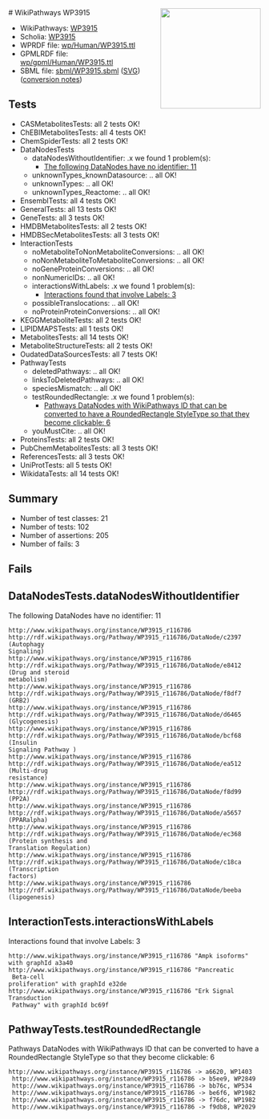 <img style="float: right; width: 200px" src="../logo.png" />
# WikiPathways WP3915

* WikiPathways: [WP3915](https://identifiers.org/wikipathways:WP3915)
* Scholia: [WP3915](https://scholia.toolforge.org/wikipathways/WP3915)
* WPRDF file: [wp/Human/WP3915.ttl](../wp/Human/WP3915.ttl)
* GPMLRDF file: [wp/gpml/Human/WP3915.ttl](../wp/gpml/Human/WP3915.ttl)
* SBML file: [sbml/WP3915.sbml](../sbml/WP3915.sbml) ([SVG](../sbml/WP3915.svg)) ([conversion notes](../sbml/WP3915.txt))

## Tests
* CASMetabolitesTests: all 2 tests OK!
* ChEBIMetabolitesTests: all 4 tests OK!
* ChemSpiderTests: all 2 tests OK!
* DataNodesTests
    * dataNodesWithoutIdentifier: .x we found 1 problem(s):
        * [The following DataNodes have no identifier: 11](#8792c491)
    * unknownTypes_knownDatasource: .. all OK!
    * unknownTypes: .. all OK!
    * unknownTypes_Reactome: .. all OK!
* EnsemblTests: all 4 tests OK!
* GeneralTests: all 13 tests OK!
* GeneTests: all 3 tests OK!
* HMDBMetabolitesTests: all 2 tests OK!
* HMDBSecMetabolitesTests: all 3 tests OK!
* InteractionTests
    * noMetaboliteToNonMetaboliteConversions: .. all OK!
    * noNonMetaboliteToMetaboliteConversions: .. all OK!
    * noGeneProteinConversions: .. all OK!
    * nonNumericIDs: .. all OK!
    * interactionsWithLabels: .x we found 1 problem(s):
        * [Interactions found that involve Labels: 3](#630d267a)
    * possibleTranslocations: .. all OK!
    * noProteinProteinConversions: .. all OK!
* KEGGMetaboliteTests: all 2 tests OK!
* LIPIDMAPSTests: all 1 tests OK!
* MetabolitesTests: all 14 tests OK!
* MetaboliteStructureTests: all 2 tests OK!
* OudatedDataSourcesTests: all 7 tests OK!
* PathwayTests
    * deletedPathways: .. all OK!
    * linksToDeletedPathways: .. all OK!
    * speciesMismatch: .. all OK!
    * testRoundedRectangle: .x we found 1 problem(s):
        * [Pathways DataNodes with WikiPathways ID that can be converted to have a RoundedRectangle StyleType so that they become clickable: 6](#9fbad3d0)
    * youMustCite: .. all OK!
* ProteinsTests: all 2 tests OK!
* PubChemMetabolitesTests: all 3 tests OK!
* ReferencesTests: all 3 tests OK!
* UniProtTests: all 5 tests OK!
* WikidataTests: all 14 tests OK!


## Summary

* Number of test classes: 21
* Number of tests: 102
* Number of assertions: 205
* Number of fails: 3

## Fails

<a name="8792c491" />

## DataNodesTests.dataNodesWithoutIdentifier

The following DataNodes have no identifier: 11
```
http://www.wikipathways.org/instance/WP3915_r116786 http://rdf.wikipathways.org/Pathway/WP3915_r116786/DataNode/c2397 (Autophagy 
Signaling)
http://www.wikipathways.org/instance/WP3915_r116786 http://rdf.wikipathways.org/Pathway/WP3915_r116786/DataNode/e8412 (Drug and steroid
metabolism)
http://www.wikipathways.org/instance/WP3915_r116786 http://rdf.wikipathways.org/Pathway/WP3915_r116786/DataNode/f8df7 (GRB2)
http://www.wikipathways.org/instance/WP3915_r116786 http://rdf.wikipathways.org/Pathway/WP3915_r116786/DataNode/d6465 (Glycogenesis)
http://www.wikipathways.org/instance/WP3915_r116786 http://rdf.wikipathways.org/Pathway/WP3915_r116786/DataNode/bcf68 (Insulin 
Signaling Pathway )
http://www.wikipathways.org/instance/WP3915_r116786 http://rdf.wikipathways.org/Pathway/WP3915_r116786/DataNode/ea512 (Multi-drug
resistance)
http://www.wikipathways.org/instance/WP3915_r116786 http://rdf.wikipathways.org/Pathway/WP3915_r116786/DataNode/f8d99 (PP2A)
http://www.wikipathways.org/instance/WP3915_r116786 http://rdf.wikipathways.org/Pathway/WP3915_r116786/DataNode/a5657 (PPARalpha)
http://www.wikipathways.org/instance/WP3915_r116786 http://rdf.wikipathways.org/Pathway/WP3915_r116786/DataNode/ec368 (Protein synthesis and 
Translation Regulation)
http://www.wikipathways.org/instance/WP3915_r116786 http://rdf.wikipathways.org/Pathway/WP3915_r116786/DataNode/c18ca (Transcription
factors)
http://www.wikipathways.org/instance/WP3915_r116786 http://rdf.wikipathways.org/Pathway/WP3915_r116786/DataNode/beeba (lipogenesis)
```

<a name="630d267a" />

## InteractionTests.interactionsWithLabels

Interactions found that involve Labels: 3
```
http://www.wikipathways.org/instance/WP3915_r116786 "Ampk isoforms" with graphId a3a40
http://www.wikipathways.org/instance/WP3915_r116786 "Pancreatic
 Beta-cell 
proliferation" with graphId e32de
http://www.wikipathways.org/instance/WP3915_r116786 "Erk Signal
Transduction
 Pathway" with graphId bc69f
```

<a name="9fbad3d0" />

## PathwayTests.testRoundedRectangle

Pathways DataNodes with WikiPathways ID that can be converted to have a RoundedRectangle StyleType so that they become clickable: 6
```
http://www.wikipathways.org/instance/WP3915_r116786 -> a6620, WP1403
 http://www.wikipathways.org/instance/WP3915_r116786 -> b5ee9, WP2849
 http://www.wikipathways.org/instance/WP3915_r116786 -> bb76c, WP534
 http://www.wikipathways.org/instance/WP3915_r116786 -> be6f6, WP1982
 http://www.wikipathways.org/instance/WP3915_r116786 -> f76dc, WP1982
 http://www.wikipathways.org/instance/WP3915_r116786 -> f9db8, WP2029
 ```

